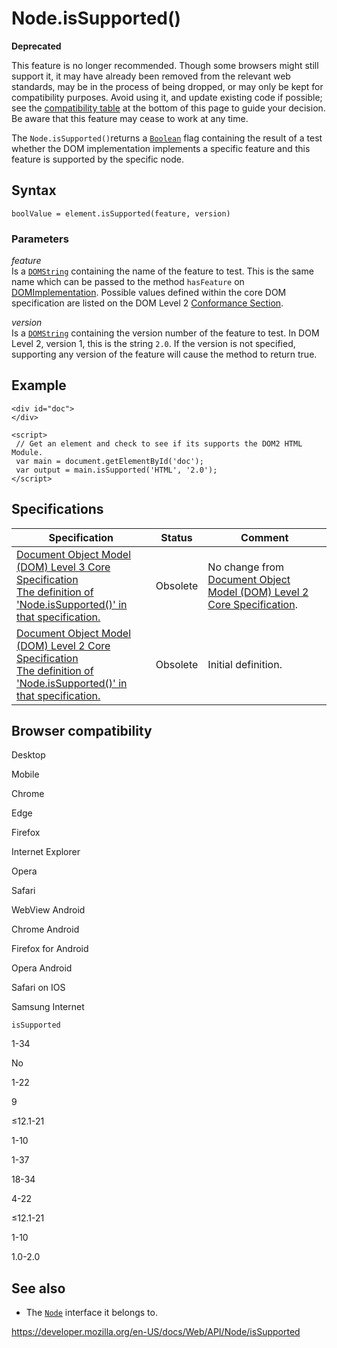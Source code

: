# Node.isSupported()

**Deprecated**

This feature is no longer recommended. Though some browsers might still support it, it may have already been removed from the relevant web standards, may be in the process of being dropped, or may only be kept for compatibility purposes. Avoid using it, and update existing code if possible; see the [compatibility table](#browser_compatibility) at the bottom of this page to guide your decision. Be aware that this feature may cease to work at any time.

The `Node.isSupported()`returns a [`Boolean`](https://developer.mozilla.org/en-US/docs/Web/JavaScript/Reference/Global_Objects/Boolean) flag containing the result of a test whether the DOM implementation implements a specific feature and this feature is supported by the specific node.

## Syntax

    boolValue = element.isSupported(feature, version)

### Parameters

_feature_  
Is a [`DOMString`](../domstring) containing the name of the feature to test. This is the same name which can be passed to the method `hasFeature` on [DOMImplementation](../document/implementation). Possible values defined within the core DOM specification are listed on the DOM Level 2 [Conformance Section](https://www.w3.org/TR/DOM-Level-2-Core/introduction.html#ID-Conformance).

_version_  
Is a [`DOMString`](../domstring) containing the version number of the feature to test. In DOM Level 2, version 1, this is the string `2.0`. If the version is not specified, supporting any version of the feature will cause the method to return true.

## Example

    <div id="doc">
    </div>

    <script>
     // Get an element and check to see if its supports the DOM2 HTML Module.
     var main = document.getElementById('doc');
     var output = main.isSupported('HTML', '2.0');
    </script>

## Specifications

<table><thead><tr class="header"><th>Specification</th><th>Status</th><th>Comment</th></tr></thead><tbody><tr class="odd"><td><a href="https://www.w3.org/TR/DOM-Level-3-Core/core.html#Level-2-Core-Node-supports">Document Object Model (DOM) Level 3 Core Specification<br />
<span class="small">The definition of 'Node.isSupported()' in that specification.</span></a></td><td><span class="spec-obsolete">Obsolete</span></td><td>No change from <a href="https://www.w3.org/TR/DOM-Level-2-Core/">Document Object Model (DOM) Level 2 Core Specification</a>.</td></tr><tr class="even"><td><a href="https://www.w3.org/TR/DOM-Level-2-Core/core.html#Level-2-Core-Node-supports">Document Object Model (DOM) Level 2 Core Specification<br />
<span class="small">The definition of 'Node.isSupported()' in that specification.</span></a></td><td><span class="spec-obsolete">Obsolete</span></td><td>Initial definition.</td></tr></tbody></table>

## Browser compatibility

Desktop

Mobile

Chrome

Edge

Firefox

Internet Explorer

Opera

Safari

WebView Android

Chrome Android

Firefox for Android

Opera Android

Safari on IOS

Samsung Internet

`isSupported`

1-34

No

1-22

9

≤12.1-21

1-10

1-37

18-34

4-22

≤12.1-21

1-10

1.0-2.0

## See also

- The [`Node`](../node) interface it belongs to.

<a href="https://developer.mozilla.org/en-US/docs/Web/API/Node/isSupported" class="_attribution-link">https://developer.mozilla.org/en-US/docs/Web/API/Node/isSupported</a>
